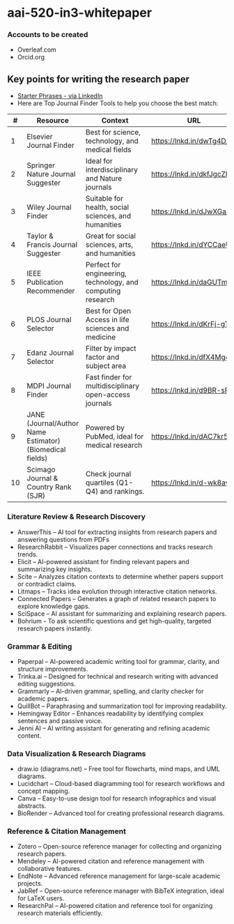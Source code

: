 # aai-520-in3-whitepaper

### Accounts to be created
- Overleaf.com
- Orcid.org

## Key points for writing the research paper
- [Starter Phrases - via LinkedIn](https://www.linkedin.com/posts/drnaureenaleem_research-writing-starter-phrases-ugcPost-7352892365629456384-MHwo?utm_source=share&utm_medium=member_android&rcm=ACoAAAOkCa0B8QNCvQwnAsVxyiVvDPKUdo7bUnI)
- Here are Top Journal Finder Tools to help you choose the best match:

| #  | Resource | Context  | URL |
|----|----------|----------|-----|
| 1 | Elsevier Journal Finder | Best for science, technology, and medical fields | https://lnkd.in/dwTg4D_7 |
| 2 | Springer Nature Journal Suggester | Ideal for interdisciplinary and Nature journals | https://lnkd.in/dkfJgcZN |
| 3 | Wiley Journal Finder  | Suitable for health, social sciences, and humanities  | https://lnkd.in/dJwXGa_6  |
| 4  | Taylor & Francis Journal Suggester   | Great for social sciences, arts, and humanities    | https://lnkd.in/dYCCaeU6   |
|  5 | IEEE Publication Recommender  |  Perfect for engineering, technology, and computing research  | https://lnkd.in/daGUTmDt   |
|  6 | PLOS Journal Selector  | Best for Open Access in life sciences and medicine   | https://lnkd.in/dKrFj-gT   |
|  7 | Edanz Journal Selector | Filter by impact factor and subject area   | https://lnkd.in/dfX4Mg4W   |
|  8  | MDPI Journal Finder  | Fast finder for multidisciplinary open-access journals   | https://lnkd.in/d9BR-sPn   |
|  9  | JANE (Journal/Author Name Estimator) (Biomedical fields)  | Powered by PubMed, ideal for medical research   | https://lnkd.in/dAC7kr5T   |
|  10 | Scimago Journal & Country Rank (SJR)  | Check journal quartiles (Q1-Q4) and rankings.   | https://lnkd.in/d-wk8avK   |

### Literature Review & Research Discovery
 - AnswerThis – AI tool for extracting insights from research papers and answering questions from PDFs
- ResearchRabbit – Visualizes paper connections and tracks research trends.
- Elicit – AI-powered assistant for finding relevant papers and summarizing key insights.
- Scite – Analyzes citation contexts to determine whether papers support or contradict claims.
- Litmaps – Tracks idea evolution through interactive citation networks.
- Connected Papers – Generates a graph of related research papers to explore knowledge gaps.
- SciSpace – AI assistant for summarizing and explaining research papers.
- Bohrium - To ask scientific questions and get high-quality, targeted research papers instantly.

### Grammar & Editing
- Paperpal – AI-powered academic writing tool for grammar, clarity, and structure improvements.
- Trinka.ai – Designed for technical and research writing with advanced editing suggestions.
- Grammarly – AI-driven grammar, spelling, and clarity checker for academic papers.
- QuillBot – Paraphrasing and summarization tool for improving readability.
- Hemingway Editor – Enhances readability by identifying complex sentences and passive voice.
- Jenni AI – AI writing assistant for generating and refining academic content.

### Data Visualization & Research Diagrams
- draw.io (diagrams.net) – Free tool for flowcharts, mind maps, and UML diagrams.
- Lucidchart – Cloud-based diagramming tool for research workflows and concept mapping.
- Canva – Easy-to-use design tool for research infographics and visual abstracts.
- BioRender – Advanced tool for creating professional research diagrams.

### Reference & Citation Management
- Zotero – Open-source reference manager for collecting and organizing research papers.
- Mendeley – AI-powered citation and reference management with collaborative features.
- EndNote – Advanced reference management for large-scale academic projects.
- JabRef – Open-source reference manager with BibTeX integration, ideal for LaTeX users.
- ResearchPal – AI-powered citation and reference tool for organizing research materials efficiently.
